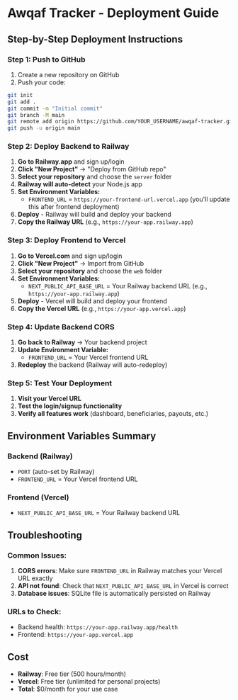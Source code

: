 # Awqaf Tracker - Deployment Guide

## Step-by-Step Deployment Instructions

### Step 1: Push to GitHub
1. Create a new repository on GitHub
2. Push your code:
```bash
git init
git add .
git commit -m "Initial commit"
git branch -M main
git remote add origin https://github.com/YOUR_USERNAME/awqaf-tracker.git
git push -u origin main
```

### Step 2: Deploy Backend to Railway

1. **Go to Railway.app** and sign up/login
2. **Click "New Project"** → "Deploy from GitHub repo"
3. **Select your repository** and choose the `server` folder
4. **Railway will auto-detect** your Node.js app
5. **Set Environment Variables:**
   - `FRONTEND_URL` = `https://your-frontend-url.vercel.app` (you'll update this after frontend deployment)
6. **Deploy** - Railway will build and deploy your backend
7. **Copy the Railway URL** (e.g., `https://your-app.railway.app`)

### Step 3: Deploy Frontend to Vercel

1. **Go to Vercel.com** and sign up/login
2. **Click "New Project"** → Import from GitHub
3. **Select your repository** and choose the `web` folder
4. **Set Environment Variables:**
   - `NEXT_PUBLIC_API_BASE_URL` = Your Railway backend URL (e.g., `https://your-app.railway.app`)
5. **Deploy** - Vercel will build and deploy your frontend
6. **Copy the Vercel URL** (e.g., `https://your-app.vercel.app`)

### Step 4: Update Backend CORS

1. **Go back to Railway** → Your backend project
2. **Update Environment Variable:**
   - `FRONTEND_URL` = Your Vercel frontend URL
3. **Redeploy** the backend (Railway will auto-redeploy)

### Step 5: Test Your Deployment

1. **Visit your Vercel URL**
2. **Test the login/signup functionality**
3. **Verify all features work** (dashboard, beneficiaries, payouts, etc.)

## Environment Variables Summary

### Backend (Railway)
- `PORT` (auto-set by Railway)
- `FRONTEND_URL` = Your Vercel frontend URL

### Frontend (Vercel)
- `NEXT_PUBLIC_API_BASE_URL` = Your Railway backend URL

## Troubleshooting

### Common Issues:
1. **CORS errors**: Make sure `FRONTEND_URL` in Railway matches your Vercel URL exactly
2. **API not found**: Check that `NEXT_PUBLIC_API_BASE_URL` in Vercel is correct
3. **Database issues**: SQLite file is automatically persisted on Railway

### URLs to Check:
- Backend health: `https://your-app.railway.app/health`
- Frontend: `https://your-app.vercel.app`

## Cost
- **Railway**: Free tier (500 hours/month)
- **Vercel**: Free tier (unlimited for personal projects)
- **Total**: $0/month for your use case

